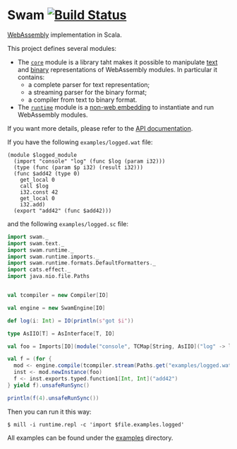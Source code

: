 # Swam [![Build Status](https://travis-ci.org/satabin/swam.svg?branch=master)](https://travis-ci.org/satabin/swam)

[WebAssembly][1] implementation in Scala.

This project defines several modules:
 - The [`core`](core/) module is a library taht makes it possible to manipulate [text][2] and [binary][3] representations of WebAssembly modules. In particular it contains:
   - a complete parser for text representation;
   - a streaming parser for the binary format;
   - a compiler from text to binary format.
 - The [`runtime`](runtime/) module is a [non-web embedding][4] to instantiate and run WebAssembly modules.

If you want more details, please refer to the [API documentation][5].

If you have the following `examples/logged.wat` file:
```wat
(module $logged_module
  (import "console" "log" (func $log (param i32)))
  (type (func (param $p i32) (result i32)))
  (func $add42 (type 0)
    get_local 0
    call $log
    i32.const 42
    get_local 0
    i32.add)
  (export "add42" (func $add42)))
```

and the following `examples/logged.sc` file:
```scala
import swam._
import swam.text._
import swam.runtime._
import swam.runtime.imports._
import swam.runtime.formats.DefaultFormatters._
import cats.effect._
import java.nio.file.Paths


val tcompiler = new Compiler[IO]

val engine = new SwamEngine[IO]

def log(i: Int) = IO(println(s"got $i"))

type AsIIO[T] = AsInterface[T, IO]

val foo = Imports[IO](module("console", TCMap[String, AsIIO]("log" -> log _)))

val f = (for {
  mod <- engine.compile(tcompiler.stream(Paths.get("examples/logged.wat"), true))
  inst <- mod.newInstance(foo)
  f <- inst.exports.typed.function1[Int, Int]("add42")
} yield f).unsafeRunSync()

println(f(4).unsafeRunSync())
```

Then you can run it this way:
```shell
$ mill -i runtime.repl -c 'import $file.examples.logged'
```

All examples can be found under the [examples](examples/) directory.

[1]: https://webassembly.org/
[2]: https://webassembly.org/docs/text-format/
[3]: https://webassembly.org/docs/binary-encoding/
[4]: https://webassembly.org/docs/non-web/
[5]: https://satabin.github.io/swam/api/
